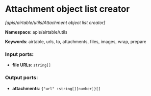 # Attachment object list creator

_[apis/airtable/utils/Attachment object list creator]_

__Namespace__: apis/airtable/utils

__Keywords__: airtable, urls, to, attachments, files, images, wrap, prepare

### Input ports:

* __file URLs__: ` string[] `

### Output ports:

* __attachments__: ` {"url" :string[][number]}[] `

